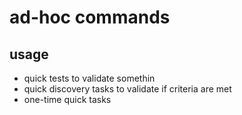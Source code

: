 # ad-hoc commands
## usage
* quick tests to validate somethin
* quick discovery tasks to validate if criteria are met
* one-time quick tasks

